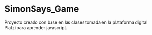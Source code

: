# SimonSays_Game
Proyecto creado con base en las clases tomada en la plataforma digital Platzi para aprender javascript.
